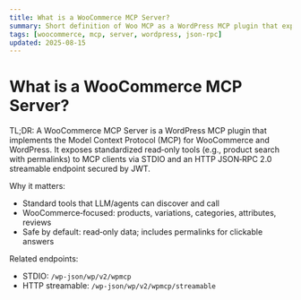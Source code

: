 ```yaml
---
title: What is a WooCommerce MCP Server?
summary: Short definition of Woo MCP as a WordPress MCP plugin that exposes WooCommerce data to MCP clients via STDIO/HTTP with JWT.
tags: [woocommerce, mcp, server, wordpress, json-rpc]
updated: 2025-08-15
---
```


# What is a WooCommerce MCP Server?

TL;DR: A WooCommerce MCP Server is a WordPress MCP plugin that implements the Model Context Protocol (MCP) for WooCommerce and WordPress. It exposes standardized read‑only tools (e.g., product search with permalinks) to MCP clients via STDIO and an HTTP JSON‑RPC 2.0 streamable endpoint secured by JWT.

Why it matters:
- Standard tools that LLM/agents can discover and call
- WooCommerce‑focused: products, variations, categories, attributes, reviews
- Safe by default: read‑only data; includes permalinks for clickable answers

Related endpoints:
- STDIO: `/wp-json/wp/v2/wpmcp`
- HTTP streamable: `/wp-json/wp/v2/wpmcp/streamable`

<script type="application/ld+json">
{
  "@context":"https://schema.org",
  "@type":"TechArticle",
  "headline":"What is a WooCommerce MCP Server?",
  "about":"Model Context Protocol for WooCommerce on WordPress",
  "dateModified":"2025-08-15",
  "mainEntityOfPage":{"@type":"WebPage","@id":"https://iosdevsk.github.io/woo-mcp/woocommerce-mcp-server/what-is"}
}
</script>

